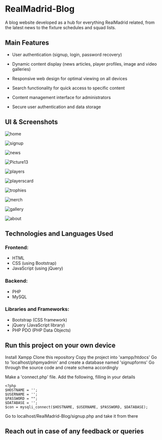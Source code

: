 # RealMadrid-Blog


A blog website developed as a hub for everything RealMadrid related, from the latest news to the fixture schedules and squad lists.


## Main Features


* User authentication (signup, login, password recovery)


* Dynamic content display (news articles, player profiles, image and video galleries)


* Responsive web design for optimal viewing on all devices


* Search functionality for quick access to specific content


* Content management interface for administrators


* Secure user authentication and data storage


## UI & Screenshots

![home](https://github.com/rehan-hdr/RealMadrid-Blog/assets/123321515/943f777b-27a3-4dfe-995b-3e9764b13be3)

![signup](https://github.com/rehan-hdr/RealMadrid-Blog/assets/123321515/5c7522f0-240c-4325-93c2-7a3519cbc8bd)

![news](https://github.com/rehan-hdr/RealMadrid-Blog/assets/123321515/6d23bfce-bac1-45dc-8b5a-bae72e6ffcf4)

![Picture13](https://github.com/rehan-hdr/RealMadrid-Blog/assets/123321515/67576974-1d80-4d83-a867-25fa977320c4)

![players](https://github.com/rehan-hdr/RealMadrid-Blog/assets/123321515/fe100664-c78b-4221-856f-60cbe420e9e0)

![playerscard](https://github.com/rehan-hdr/RealMadrid-Blog/assets/123321515/e37e173e-16d1-46fa-9f69-452b511493d6)

![trophies](https://github.com/rehan-hdr/RealMadrid-Blog/assets/123321515/d7477e2a-c1e8-46fb-88b5-3000de87925f)

![merch](https://github.com/rehan-hdr/RealMadrid-Blog/assets/123321515/5ffa644d-b389-46a3-a84e-c85bfefef903)

![gallery](https://github.com/rehan-hdr/RealMadrid-Blog/assets/123321515/72a6142c-c2ea-4e94-9385-a9cc98ff42cf)

![about](https://github.com/rehan-hdr/RealMadrid-Blog/assets/123321515/a7899431-6241-4d87-9582-bdc35f8c659e)


## Technologies and Languages Used


### Frontend:

* HTML
* CSS (using Bootstrap)
* JavaScript (using jQuery)


### Backend:

* PHP
* MySQL


### Libraries and Frameworks:

* Bootstrap (CSS framework)
* jQuery (JavaScript library)
* PHP PDO (PHP Data Objects)


## Run this project on your own device


Install Xampp
Clone this repository
Copy the project into 'xampp/htdocs'
Go to 'localhost/phpmyadmin' and create a database named 'signupforms'
Go through the source code and create schema accordingly

Make a 'connect.php' file. Add the following, filling in your details
```
<?php
$HOSTNAME = '';
$USERNAME = '';
$PASSWORD = "";
$DATABASE = '';
$con = mysqli_connect($HOSTNAME, $USERNAME, $PASSWORD, $DATABASE);
```

Go to localhost/RealMadrid-Blog/signup.php and take it from there

## Reach out in case of any feedback or queries
